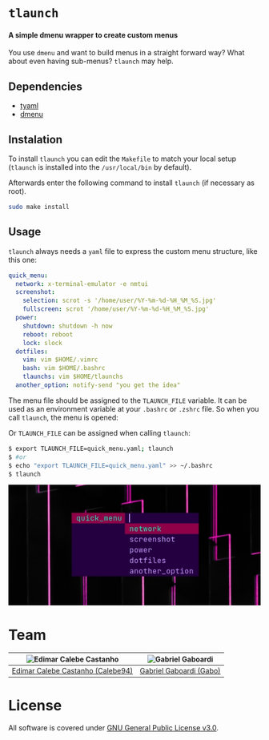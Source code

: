 # `tlaunch`
#### A simple dmenu wrapper to create custom menus

You use `dmenu` and want to build menus in a straight forward way? What about even having sub-menus? `tlaunch` may help.

## Dependencies

* [tyaml](https://github.com/Calebe94/tinytools/tree/master/tyaml)
* [dmenu](http://tools.suckless.org/dmenu/)

## Instalation

To install `tlaunch` you can edit the `Makefile` to match your local setup (`tlaunch` is installed into the `/usr/local/bin` by default).

Afterwards enter the following command to install `tlaunch` (if necessary as root).

```bash
sudo make install
```

## Usage

`tlaunch` always needs a `yaml` file to express the custom menu structure, like this one:

```yaml
quick_menu:
  network: x-terminal-emulator -e nmtui
  screenshot:
    selection: scrot -s '/home/user/%Y-%m-%d-%H_%M_%S.jpg'
    fullscreen: scrot '/home/user/%Y-%m-%d-%H_%M_%S.jpg'
  power:
    shutdown: shutdown -h now
    reboot: reboot
    lock: slock
  dotfiles:
    vim: vim $HOME/.vimrc
    bash: vim $HOME/.bashrc
    tlaunchs: vim $HOME/tlaunchs
  another_option: notify-send "you get the idea"
```
The menu file should be assigned to the `TLAUNCH_FILE` variable.
It can be used as an environment variable at your `.bashrc` or `.zshrc` file.
So when you call `tlaunch`, the menu is opened:

Or `TLAUNCH_FILE` can be assigned when calling `tlaunch`:

```sh
$ export TLAUNCH_FILE=quick_menu.yaml; tlaunch
$ #or
$ echo "export TLAUNCH_FILE=quick_menu.yaml" >> ~/.bashrc
$ tlaunch
```
<p align="center">
  <img src="https://raw.githubusercontent.com/TinyToolSH/tlaunch/main/.screenshots/example.png" alt="tlaunch example">
</p>

# Team

| <img src="https://github.com/Calebe94.png?size=200" alt="Edimar Calebe Castanho"> | <img src="https://github.com/gbgabo.png?size=200" alt="Gabriel Gaboardi"> |
|:---------------------------------------------------------------------------------:|:-------------------------------------------------------------------------:|
| [Edimar Calebe Castanho (Calebe94)](https://github.com/Calebe94)                  | [Gabriel Gaboardi (Gabo)](https://github.com/gbgabo)                      |

# License

All software is covered under [GNU General Public License v3.0](https://www.gnu.org/licenses/gpl-3.0.en.html).

